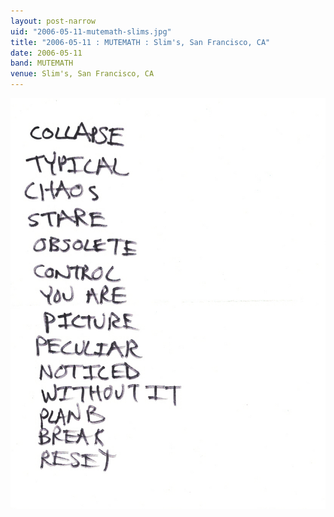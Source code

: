 ```yaml
---
layout: post-narrow
uid: "2006-05-11-mutemath-slims.jpg"
title: "2006-05-11 : MUTEMATH : Slim's, San Francisco, CA"
date: 2006-05-11
band: MUTEMATH
venue: Slim's, San Francisco, CA
---
```


<div class="showcase">
  <img src="/img/2006/05/20060511-MUTEMATH-Slims.jpg" alt="2006-05-11-mutemath-slims.jpg">
</div>
